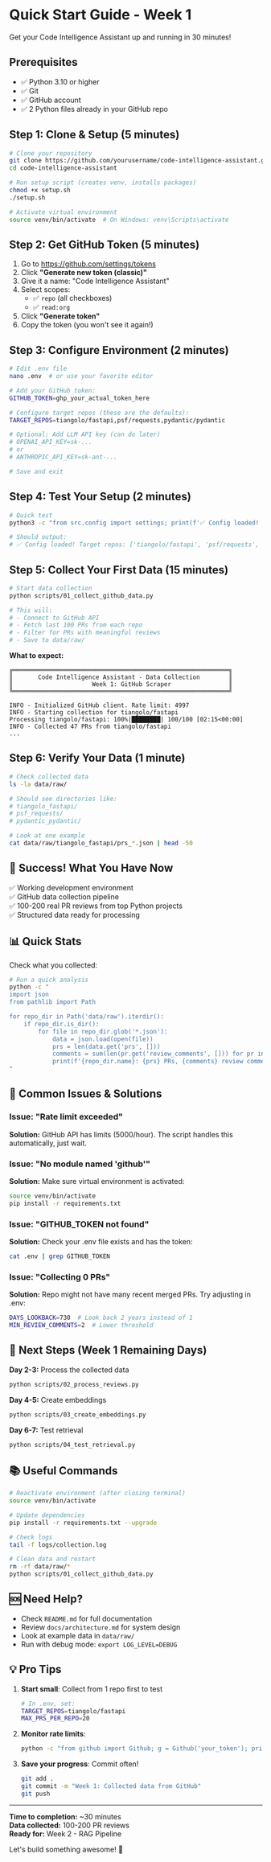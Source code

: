 # Quick Start Guide - Week 1

Get your Code Intelligence Assistant up and running in 30 minutes!

## Prerequisites

- ✅ Python 3.10 or higher
- ✅ Git
- ✅ GitHub account
- ✅ 2 Python files already in your GitHub repo

## Step 1: Clone & Setup (5 minutes)

```bash
# Clone your repository
git clone https://github.com/yourusername/code-intelligence-assistant.git
cd code-intelligence-assistant

# Run setup script (creates venv, installs packages)
chmod +x setup.sh
./setup.sh

# Activate virtual environment
source venv/bin/activate  # On Windows: venv\Scripts\activate
```

## Step 2: Get GitHub Token (5 minutes)

1. Go to https://github.com/settings/tokens
2. Click **"Generate new token (classic)"**
3. Give it a name: "Code Intelligence Assistant"
4. Select scopes:
   - ✅ `repo` (all checkboxes)
   - ✅ `read:org`
5. Click **"Generate token"**
6. Copy the token (you won't see it again!)

## Step 3: Configure Environment (2 minutes)

```bash
# Edit .env file
nano .env  # or use your favorite editor

# Add your GitHub token:
GITHUB_TOKEN=ghp_your_actual_token_here

# Configure target repos (these are the defaults):
TARGET_REPOS=tiangolo/fastapi,psf/requests,pydantic/pydantic

# Optional: Add LLM API key (can do later)
# OPENAI_API_KEY=sk-...
# or
# ANTHROPIC_API_KEY=sk-ant-...

# Save and exit
```

## Step 4: Test Your Setup (2 minutes)

```bash
# Quick test
python3 -c "from src.config import settings; print(f'✅ Config loaded! Target repos: {settings.target_repos}')"

# Should output:
# ✅ Config loaded! Target repos: ['tiangolo/fastapi', 'psf/requests', 'pydantic/pydantic']
```

## Step 5: Collect Your First Data (15 minutes)

```bash
# Start data collection
python scripts/01_collect_github_data.py

# This will:
# - Connect to GitHub API
# - Fetch last 100 PRs from each repo
# - Filter for PRs with meaningful reviews
# - Save to data/raw/
```

**What to expect:**
```
╔════════════════════════════════════════════════════════════╗
║       Code Intelligence Assistant - Data Collection        ║
║                      Week 1: GitHub Scraper                ║
╚════════════════════════════════════════════════════════════╝

INFO - Initialized GitHub client. Rate limit: 4997
INFO - Starting collection for tiangolo/fastapi
Processing tiangolo/fastapi: 100%|████████| 100/100 [02:15<00:00]
INFO - Collected 47 PRs from tiangolo/fastapi
...
```

## Step 6: Verify Your Data (1 minute)

```bash
# Check collected data
ls -la data/raw/

# Should see directories like:
# tiangolo_fastapi/
# psf_requests/
# pydantic_pydantic/

# Look at one example
cat data/raw/tiangolo_fastapi/prs_*.json | head -50
```

## 🎉 Success! What You Have Now

✅ Working development environment  
✅ GitHub data collection pipeline  
✅ 100-200 real PR reviews from top Python projects  
✅ Structured data ready for processing  

## 📊 Quick Stats

Check what you collected:

```bash
# Run a quick analysis
python -c "
import json
from pathlib import Path

for repo_dir in Path('data/raw').iterdir():
    if repo_dir.is_dir():
        for file in repo_dir.glob('*.json'):
            data = json.load(open(file))
            prs = len(data.get('prs', []))
            comments = sum(len(pr.get('review_comments', [])) for pr in data.get('prs', []))
            print(f'{repo_dir.name}: {prs} PRs, {comments} review comments')
"
```

## 🚨 Common Issues & Solutions

### Issue: "Rate limit exceeded"
**Solution:** GitHub API has limits (5000/hour). The script handles this automatically, just wait.

### Issue: "No module named 'github'"
**Solution:** Make sure virtual environment is activated:
```bash
source venv/bin/activate
pip install -r requirements.txt
```

### Issue: "GITHUB_TOKEN not found"
**Solution:** Check your .env file exists and has the token:
```bash
cat .env | grep GITHUB_TOKEN
```

### Issue: "Collecting 0 PRs"
**Solution:** Repo might not have many recent merged PRs. Try adjusting in .env:
```bash
DAYS_LOOKBACK=730  # Look back 2 years instead of 1
MIN_REVIEW_COMMENTS=2  # Lower threshold
```

## 🎯 Next Steps (Week 1 Remaining Days)

**Day 2-3:** Process the collected data
```bash
python scripts/02_process_reviews.py
```

**Day 4-5:** Create embeddings
```bash
python scripts/03_create_embeddings.py
```

**Day 6-7:** Test retrieval
```bash
python scripts/04_test_retrieval.py
```

## 📚 Useful Commands

```bash
# Reactivate environment (after closing terminal)
source venv/bin/activate

# Update dependencies
pip install -r requirements.txt --upgrade

# Check logs
tail -f logs/collection.log

# Clean data and restart
rm -rf data/raw/*
python scripts/01_collect_github_data.py
```

## 🆘 Need Help?

- Check `README.md` for full documentation
- Review `docs/architecture.md` for system design
- Look at example data in `data/raw/`
- Run with debug mode: `export LOG_LEVEL=DEBUG`

## 💡 Pro Tips

1. **Start small**: Collect from 1 repo first to test
   ```bash
   # In .env, set:
   TARGET_REPOS=tiangolo/fastapi
   MAX_PRS_PER_REPO=20
   ```

2. **Monitor rate limits**: 
   ```bash
   python -c "from github import Github; g = Github('your_token'); print(g.get_rate_limit())"
   ```

3. **Save your progress**: Commit often!
   ```bash
   git add .
   git commit -m "Week 1: Collected data from GitHub"
   git push
   ```

---

**Time to completion:** ~30 minutes  
**Data collected:** 100-200 PR reviews  
**Ready for:** Week 2 - RAG Pipeline  

Let's build something awesome! 🚀